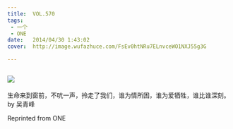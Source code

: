 ```yaml
---
title:	VOL.570
tags:
 - 一个
 - ONE
date:	2014/04/30 1:43:02
cover:	http://image.wufazhuce.com/FsEv0htNRu7ELnvceWO1NXJ55g3G

---
```

![](http://image.wufazhuce.com/FsEv0htNRu7ELnvceWO1NXJ55g3G)
---

生命来到窗前，不吭一声，拎走了我们，谁为情所困，谁为爱牺牲，谁比谁深刻。by 吴青峰
 
Reprinted from ONE

